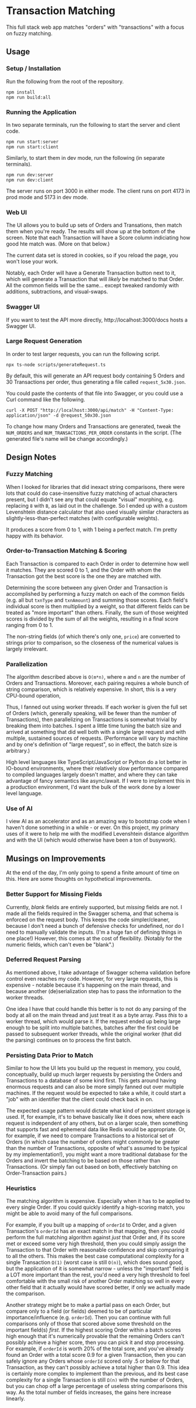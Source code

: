 # Transaction Matching
This full stack web app matches "orders" with "transactions" with a focus on fuzzy matching.

## Usage

### Setup / Installation
Run the following from the root of the repository.
```
npm install
npm run build:all
```

### Running the Application
In two separate terminals, run the following to start the server and client code.
```
npm run start:server
npm run start:client
```

Similarly, to start them in dev mode, run the following (in separate terminals).
```
npm run dev:server
npm run dev:client
```

The server runs on port 3000 in either mode. The client runs on port 4173 in prod mode and 5173 in dev mode.

### Web UI
The UI allows you to build up sets of Orders and Transations, then match them when you're ready. The results will show up at the bottom of the screen. Note that each Transaction will have a Score column indiciating how good hte match was. (More on that below.)

The current data set is stored in cookies, so if you reload the page, you won't lose your work.

Notably, each Order will have a Generate Transaction button next to it, which will generate a Transaction that will *likely* be matched to that Order. All the common fields will be the same... except tweaked randomly with additions, subtractions, and visual-swaps.

### Swagger UI
If you want to test the API more directly, http://localhost:3000/docs hosts a Swagger UI.

### Large Request Generation
In order to test larger requests, you can run the following script.
```
npx ts-node scripts/generateRequest.ts
```

By default, this will generate an API request body containing 5 Orders and 30 Transactions per order, thus generating a file called `request_5x30.json`. 

You could paste the contents of that file into Swagger, or you could use a Curl command like the following.
```
curl -X POST "http://localhost:3000/api/match" -H "Content-Type: application/json" -d @request_50x30.json
```

To change how many Orders and Transactions are generated, tweak the `NUM_ORDERS` and `NUM_TRANSACTIONS_PER_ORDER` constants in the script. (The generated file's name will be change accordingly.)

## Design Notes

### Fuzzy Matching
When I looked for libraries that did inexact string comparisons, there were lots that could do case-insensitive fuzzy matching of actual characters present, but I didn't see any that could equate "visual" morphing, e.g. replacing `8` with `B`, as laid out in the challenge. So I ended up with a custom Levenshtein distance calculator that also used visually similar characters as slightly-less-than-perfect matches (with configurable weights).

It produces a score from 0 to 1, with 1 being a perfect match. I'm pretty happy with its behavior.

### Order-to-Transaction Matching & Scoring
Each Transaction is compared to each Order in order to determine how well it matches. They are scored 0 to 1, and the Order with whom the Transaction got the best score is the one they are matched with.

Determining the score between any given Order and Transaction is accomplished by performing a fuzzy match on each of the common fields (e.g. all but `txnType` and `txnAmount`) and summing those scores. Each field's individual score is then multiplied by a weight, so that different fields can be treated as "more important" than others. Finally, the sum of those weighted scores is divided by the sum of all the weights, resulting in a final score ranging from 0 to 1.

The non-string fields (of which there's only one, `price`) are converted to strings prior to comparison, so the closeness of the numerical values is largely irrelevant.

### Parallelization
The algorithm described above is `O(m*n)`, where `m` and `n` are the number of Orders and Transactions. Moreover, each pairing requires a whole bunch of string comparison, which is relatively expensive. In short, this is a very CPU-bound operation, 

Thus, I fanned out using worker threads. If each worker is given the full set of Orders (which, generally speaking, will be fewer than the number of Transactions), then parallelizing on Transactions is somewhat trivial by breaking them into batches. I spent a little time tuning the batch size and arrived at something that did well both with a single large request and with multiple, sustained sources of requests. (Performance will vary by machine and by one's definition of "large request", so in effect, the batch size is arbitrary.)

High level languages like TypeScript/JavaScript or Python do a lot better in IO-bound environments, where their relatively slow performance compared to compiled languages largely doesn't matter, and where they can take advantage of fancy semantics like async/await. If I were to implement this in a production environment, I'd want the bulk of the work done by a lower level language.

### Use of AI
I view AI as an accelerator and as an amazing way to bootstrap code when I haven't done something in a while - or ever. On this project, my primary uses of it were to help me with the modified Levenshtein distance algorithm and with the UI (which would otherwise have been a ton of busywork).

## Musings on Improvements
At the end of the day, I'm only going to spend a finite amount of time on this. Here are some thoughts on hypothetical improvements.

### Better Support for Missing Fields
Currently, _blank_ fields are entirely supported, but _missing_ fields are not. I made all the fields required in the Swagger schema, and that schema is enforced on the request body. This keeps the code simpler/cleaner, because I don't need a bunch of defensive checks for undefined, nor do I need to manually validate the inputs. (I'm a huge fan of defining things in one place!) However, this comes at the cost of flexibility. (Notably for the numeric fields, which can't even be "blank".)

### Deferred Request Parsing
As mentioned above, I take advantage of Swagger schema validation before control even reaches my code. However, for very large requests, this is expensive - notable because it's happening on the main thread, and because another (de)serialization step has to pass the information to the worker threads.

One idea I have that could handle this better is to not do any parsing of the body at all on the main thread and just treat it as a byte array. Pass _this_ to a worker thread, which would parse it. If the request ended up being large enough to be split into multiple batches, batches after the first could be passed to subsequent worker threads, while the original worker (that did the parsing) continues on to process the first batch.

### Persisting Data Prior to Match
Similar to how the UI lets you build up the request in memory, you could, conceptually, build up much larger requests by persisting the Orders and Transactions to a database of some kind first. This gets around having enormous requests and can also be more simply fanned out over multiple machines. If the request would be expected to take a while, it could start a "job" with an identifier that the client could check back in on.

The expected usage pattern would dictate what kind of persistent storage is used. If, for example, it's to behave basically like it does now, where each request is independent of any others, but on a larger scale, then something that supports fast and ephemeral data like Redis would be appropriate. Or, for example, if we need to compare Transactions to a historical set of Orders (in which case the number of orders might commonly be greater than the number of Transactions, opposite of what's assumed to be typical by my implementation!), you might want a more traditional database for the Orders and invert the batching to be based on those rather than Transactions. (Or simply fan out based on both, effectively batching on Order-Transaction pairs.)

### Heuristics
The matching algorithm is expensive. Especially when it has to be applied to every single Order. If you could quickly identify a high-scoring match, you might be able to avoid many of the full comparisons.

For example, if you built up a mapping of `orderId` to Order, and a given Transaction's `orderId` has an exact match in that mapping, then you could perform the full matching algorithm against _just_ that Order and, if its score met or exceed some very high threshold, then you could simply assign the Transaction to that Order with reasonable confidence and skip comparing it to all the others. This makes the best case computational complexity for a single Transaction `Ω(1)` (worst case is still `O(n)`), which does sound good, but the application of it is somewhat narrow - unless the "important" field is a LOT more important than the rest, you'd need a very high threshold to feel comfortable with the small risk of another Order matching so well in every other field that it actually would have scored better, if only we actually made the comparison.

Another strategy might be to make a partial pass on each Order, but compare only to a field (or fields) deemed to be of particular importance/influence (e.g. `orderId`). Then you can continue with full comparisons only of those that scored above some threshold on the important field(s) _first_. If the highest scoring Order within a batch scores high enough that it's numerically provable that the remaining Orders can't possibly achieve a higher score, then you can pick it and stop processing. For example, if `orderId` is worth 20% of the total sore, and you've already found an Order with a total score 0.9 for a given Transaction, then you can safely ignore any Orders whose `orderId` scored only .5 or below for that Transaction, as they can't possibly achieve a total higher than 0.9. This idea is certainly more complex to implement than the previous, and its best case complexity for a single Transaction is still `Ω(n)` with the number of Orders, but you can chop off a large percentage of useless string comparisons this way. As the total number of fields increases, the gains here increase linearly.